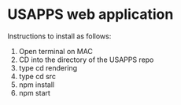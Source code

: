 # USAPPS web application

Instructions to install as follows:
1) Open terminal on MAC
2) CD into the directory of the USAPPS repo
3) type cd rendering
4) type cd src
4) npm install
5) npm start
